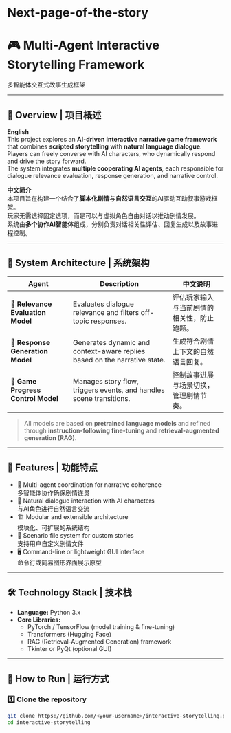 # Next-page-of-the-story

# 🎮 Multi-Agent Interactive Storytelling Framework  
多智能体交互式故事生成框架  

---

## 📘 Overview | 项目概述

**English**  
This project explores an **AI-driven interactive narrative game framework** that combines **scripted storytelling** with **natural language dialogue**.  
Players can freely converse with AI characters, who dynamically respond and drive the story forward.  
The system integrates **multiple cooperating AI agents**, each responsible for dialogue relevance evaluation, response generation, and narrative control.

**中文简介**  
本项目旨在构建一个结合了**脚本化剧情**与**自然语言交互**的AI驱动互动叙事游戏框架。  
玩家无需选择固定选项，而是可以与虚拟角色自由对话以推动剧情发展。  
系统由**多个协作AI智能体**组成，分别负责对话相关性评估、回复生成以及故事进程控制。

---

## 🧠 System Architecture | 系统架构

| Agent | Description | 中文说明 |
|-------|--------------|----------|
| 🧩 **Relevance Evaluation Model** | Evaluates dialogue relevance and filters off-topic responses. | 评估玩家输入与当前剧情的相关性，防止跑题。 |
| 💬 **Response Generation Model** | Generates dynamic and context-aware replies based on the narrative state. | 生成符合剧情上下文的自然语言回复。 |
| 🎯 **Game Progress Control Model** | Manages story flow, triggers events, and handles scene transitions. | 控制故事进展与场景切换，管理剧情节奏。 |

> All models are based on **pretrained language models** and refined through **instruction-following fine-tuning** and **retrieval-augmented generation (RAG)**.

---

## 🧩 Features | 功能特点

- 🧠 Multi-agent coordination for narrative coherence  
  多智能体协作确保剧情连贯  
- 💬 Natural dialogue interaction with AI characters  
  与AI角色进行自然语言交流  
- 🏗️ Modular and extensible architecture  
  模块化、可扩展的系统结构  
- 📜 Scenario file system for custom stories  
  支持用户自定义剧情文件  
- 🖥️ Command-line or lightweight GUI interface  
  命令行或简易图形界面展示原型  

---

## 🛠️ Technology Stack | 技术栈

- **Language:** Python 3.x  
- **Core Libraries:**  
  - PyTorch / TensorFlow (model training & fine-tuning)  
  - Transformers (Hugging Face)  
  - RAG (Retrieval-Augmented Generation) framework  
  - Tkinter or PyQt (optional GUI)  

---

## 🚀 How to Run | 运行方式

### 1️⃣ Clone the repository  
```bash
git clone https://github.com/<your-username>/interactive-storytelling.git
cd interactive-storytelling
